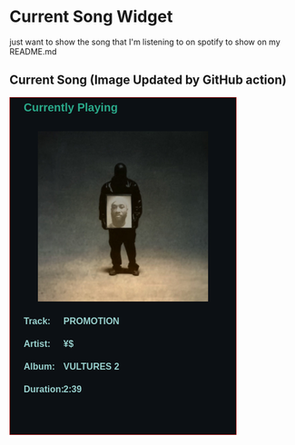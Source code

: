 # Current Song Widget
just want to show the song that I'm listening to on spotify to show on my README.md

## Current Song (Image Updated by GitHub action)
![](songs-pictures/image87.png)

